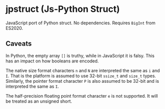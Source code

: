 # jpstruct (Js-Python Struct)

JavaScript port of Python struct. No dependencies. Requires `BigInt` from ES2020.

## Caveats

In Python, the empty array `[]` is truthy, while in JavaScript it is falsy. This has an impact on
how booleans are encoded.

The native size format characters `n` and `N` are interpreted the same as `i` and `I`. That is
the platform is assumed to use 32-bit `ssize_t` and `size_t` types. Similarly, the pointer format
character `P` is also assumed to be 32-bit and is interpreted the same as `I`.

The half-precision floating point format character `e` is not supported. It will be treated as
an unsigned short.